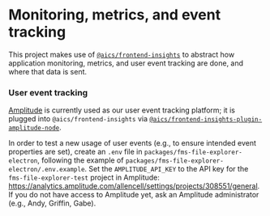 Monitoring, metrics, and event tracking
=======================================

This project makes use of [`@aics/frontend-insights`](https://aicsbitbucket.corp.alleninstitute.org/projects/SW/repos/frontend-insights/browse/packages/frontend-insights) 
to abstract how application monitoring, metrics, and user event tracking are done, and where that data is sent.

### User event tracking
[Amplitude](https://amplitude.com/) is currently used as our user event tracking platform; it is plugged into `@aics/frontend-insights` via 
[`@aics/frontend-insights-plugin-amplitude-node`](https://aicsbitbucket.corp.alleninstitute.org/projects/SW/repos/frontend-insights/browse/packages/frontend-insights-plugin-amplitude-node).

In order to test a new usage of user events (e.g., to ensure intended event properties are set), create an `.env` file in 
`packages/fms-file-explorer-electron`, following the example of `packages/fms-file-explorer-electron/.env.example`. Set the `AMPLITUDE_API_KEY` to 
the API key for the `fms-file-explorer-test` project in Amplitude: https://analytics.amplitude.com/allencell/settings/projects/308551/general. If you 
do not have access to Amplitude yet, ask an Amplitude administrator (e.g., Andy, Griffin, Gabe).
